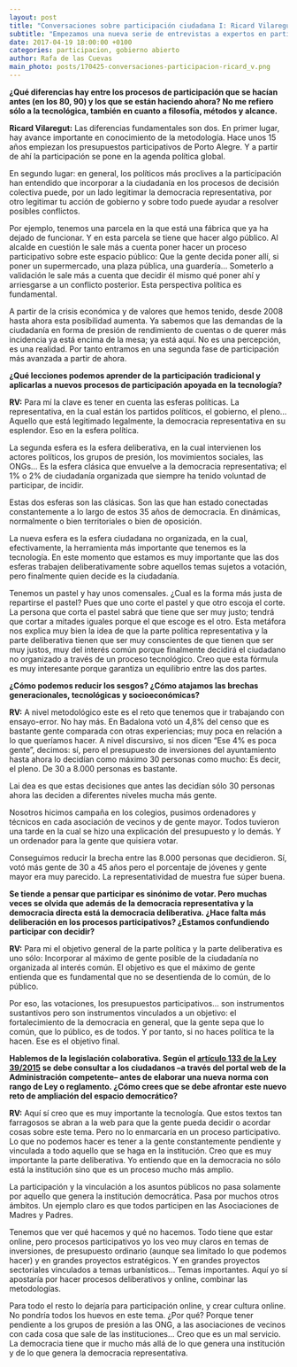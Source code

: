 ```yaml
---
layout: post
title: "Conversaciones sobre participación ciudadana I: Ricard Vilaregut"
subtitle: "Empezamos una nueva serie de entrevistas a expertos en participación con Ricard Vilaregut, Doctor en Ciencia política y asesor en los últimos procesos participativos del Ayuntamiento de Badalona"
date: 2017-04-19 18:00:00 +0100
categories: participacion, gobierno abierto
author: Rafa de las Cuevas
main_photo: posts/170425-conversaciones-participacion-ricard_v.png
---
```


**¿Qué diferencias hay entre los procesos de participación que se hacían antes (en los 80, 90) y los que se están haciendo ahora? No me refiero sólo a la tecnológica, también en cuanto a filosofía, métodos y alcance.**

**Ricard Vilaregut:** Las diferencias fundamentales son dos. En primer lugar, hay avance importante en conocimiento de la metodología. Hace unos 15 años empiezan los presupuestos participativos de Porto Alegre. Y a partir de ahí la participación se pone en la agenda política global.
 
En segundo lugar: en general, los políticos más proclives a la participación han entendido que incorporar a la ciudadanía en los procesos de decisión colectiva puede, por un lado legitimar la democracia representativa, por otro legitimar tu acción de gobierno y sobre todo puede ayudar a resolver posibles conflictos.

Por ejemplo, tenemos una parcela en la que está una fábrica que ya ha dejado de funcionar. Y en esta parcela se tiene que hacer algo público. Al alcalde en cuestión le sale más a cuenta poner hacer un proceso participativo sobre este espacio público: Que la gente decida poner allí, si poner un supermercado, una plaza pública, una guardería… Someterlo a validación le sale más a cuenta que decidir él mismo qué poner ahí y arriesgarse a un conflicto posterior. Esta perspectiva política es fundamental. 

A partir de la crisis económica y de valores que hemos tenido, desde 2008 hasta ahora esta posibilidad aumenta. Ya sabemos que las demandas de la ciudadanía en forma de presión de rendimiento de cuentas o de querer más incidencia ya está encima de la mesa; ya está aquí. No es una percepción, es una realidad. Por tanto entramos en una segunda fase de participación más avanzada a partir de ahora.

**¿Qué lecciones podemos aprender de la participación tradicional y aplicarlas a nuevos procesos de participación apoyada en la tecnología?**

**RV:** Para mí la clave es tener en cuenta las esferas políticas. La representativa, en la cual están los partidos políticos, el gobierno, el pleno… Aquello que está legitimado legalmente, la democracia representativa en su esplendor. Eso en la esfera política.

La segunda esfera es la esfera deliberativa, en la cual intervienen los actores políticos, los grupos de presión, los movimientos sociales, las ONGs… Es la esfera clásica que envuelve a la democracia representativa; el 1% o 2% de ciudadanía organizada que siempre ha tenido voluntad de participar, de incidir. 

Estas dos esferas son las clásicas. Son las que han estado conectadas constantemente a lo largo de estos 35 años de democracia. En dinámicas, normalmente o bien territoriales o bien de oposición.

La nueva esfera es la esfera ciudadana no organizada, en la cual, efectivamente, la herramienta más importante que tenemos es la tecnología. En este momento que estamos es muy importante que las dos esferas trabajen deliberativamente sobre aquellos temas sujetos a votación, pero finalmente quien decide es la ciudadanía.

Tenemos un pastel y hay unos comensales. ¿Cual es la forma más justa de repartirse el pastel? Pues que uno corte el pastel y que otro escoja el corte. La persona que corta el pastel sabrá que tiene que ser muy justo; tendrá que cortar a mitades iguales porque el que escoge es el otro. Esta metáfora nos explica muy bien la idea de que la parte política representativa y la parte deliberativa tienen que ser muy conscientes de que tienen que ser muy justos, muy del interés común porque finalmente decidirá el ciudadano no organizado a través de un proceso tecnológico. Creo que esta fórmula es muy interesante porque garantiza un equilibrio entre las dos partes.

**¿Cómo podemos reducir los sesgos? ¿Cómo atajamos las brechas generacionales, tecnológicas y socioeconómicas?**

**RV:** A nivel metodológico este es el reto que tenemos que ir trabajando con ensayo-error. No hay más. En Badalona votó un 4,8% del censo que es bastante gente comparada con otras experiencias; muy poca en relación a lo que queríamos hacer. A nivel discursivo, si nos dicen “Ese 4% es poca gente”, decimos: sí, pero el presupuesto de inversiones del ayuntamiento hasta ahora lo decidían como máximo 30 personas como mucho: Es decir, el pleno. De 30 a 8.000 personas es bastante.

Lai dea es que estas decisiones que antes las decidían sólo 30 personas ahora las deciden a diferentes niveles mucha más gente.

Nosotros hicimos campaña en los colegios, pusimos ordenadores y técnicos en cada asociación de vecinos y de gente mayor. Todos tuvieron una tarde en la cual se hizo una explicación del presupuesto y lo demás. Y un ordenador para la gente que quisiera votar.

Conseguimos reducir la brecha entre las 8.000 personas que decidieron. Sí, votó más gente de 30 a 45 años pero el porcentaje de jóvenes y gente mayor era muy parecido. La representatividad de muestra fue súper buena.

**Se tiende a pensar que participar es sinónimo de votar. Pero muchas veces se olvida que además de la democracia representativa y la democracia directa está la democracia deliberativa. ¿Hace falta más deliberación en los procesos participativos? ¿Estamos confundiendo participar con decidir?**

**RV:** Para mi el objetivo general de la parte política y la parte deliberativa es uno sólo: Incorporar al máximo de gente posible de la ciudadanía no organizada al interés común. El objetivo es que el máximo de gente entienda que es fundamental que no se desentienda de lo común, de lo público.

Por eso, las votaciones, los presupuestos participativos… son instrumentos sustantivos pero son instrumentos vinculados a un objetivo: el fortalecimiento de la democracia en general, que la gente sepa que lo común, que lo público, es de todos. Y por tanto, si no haces política te la hacen. Ese es el objetivo final. 

**Hablemos de la legislación colaborativa. Según el [artículo 133 de la Ley 39/2015](https://www.boe.es/buscar/act.php?id=BOE-A-2015-10565#a133) se debe consultar a los ciudadanos –a través del portal web de la Administración competente– antes de elaborar una nueva norma con rango de Ley o reglamento. ¿Cómo crees que se debe afrontar este nuevo reto de ampliación del espacio democrático?**

**RV:**  Aquí sí creo que es muy importante la tecnología. Que estos textos tan farragosos se abran a la web para que la gente pueda decidir o acordar cosas sobre este tema. Pero no lo enmarcaría en un proceso participativo. Lo que no podemos hacer es tener a la gente constantemente pendiente y vinculada a todo aquello que se haga en la institución. Creo que es muy importante la parte deliberativa. Yo entiendo que en la democracia no sólo está la institución sino que es un proceso mucho más amplio.

La participación y la vinculación a los asuntos públicos no pasa solamente por aquello que genera la institución democrática. Pasa por muchos otros ámbitos. Un ejemplo claro es que todos participen en las Asociaciones de Madres y Padres. 

Tenemos que ver qué hacemos y qué no hacemos. Todo tiene que estar online, pero procesos participativos yo los veo muy claros en temas de inversiones, de presupuesto ordinario (aunque sea limitado lo que podemos hacer) y en grandes proyectos estratégicos. Y en grandes proyectos sectoriales vinculados a temas urbanísticos… Temas importantes. Aquí yo sí apostaría por hacer procesos deliberativos y online, combinar las metodologías. 

Para todo el resto lo dejaría para participación online, y crear cultura online. No pondría todos los huevos en este tema. ¿Por qué? Porque tener pendiente a los grupos de presión a las ONG, a las asociaciones de vecinos con cada cosa que sale de las instituciones… Creo que es un mal servicio. La democracia tiene que ir mucho más allá de lo que genera una institución y de lo que genera la democracia representativa.

